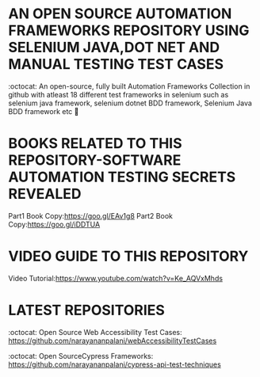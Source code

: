 # AN OPEN SOURCE AUTOMATION FRAMEWORKS REPOSITORY USING SELENIUM JAVA,DOT NET AND MANUAL TESTING TEST CASES
:octocat: An open-source, fully built Automation Frameworks Collection in github with atleast 18 different test frameworks in selenium such as selenium java framework, selenium dotnet BDD framework, Selenium Java BDD framework etc :evergreen_tree:

# BOOKS RELATED TO THIS REPOSITORY-SOFTWARE AUTOMATION TESTING SECRETS REVEALED
Part1 Book Copy:https://goo.gl/EAv1g8
Part2 Book Copy:https://goo.gl/iDDTUA

# VIDEO GUIDE TO THIS REPOSITORY
Video Tutorial:https://www.youtube.com/watch?v=Ke_AQVxMhds

# LATEST REPOSITORIES
:octocat: Open Source Web Accessibility Test Cases:
https://github.com/narayananpalani/webAccessibilityTestCases

:octocat: Open SourceCypress Frameworks:
https://github.com/narayananpalani/cypress-api-test-techniques



